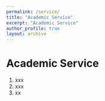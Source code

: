 ```yaml
---
permalink: /service/
title: "Academic Service"
excerpt: "Academic Service"
author_profile: true
layout: archive
---
```


Academic Service
======
1. xxx
1. xxx
1. xx
